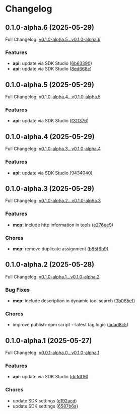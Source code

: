 # Changelog

## 0.1.0-alpha.6 (2025-05-29)

Full Changelog: [v0.1.0-alpha.5...v0.1.0-alpha.6](https://github.com/eesuhn/eesuhntest-typescript/compare/v0.1.0-alpha.5...v0.1.0-alpha.6)

### Features

* **api:** update via SDK Studio ([6b63390](https://github.com/eesuhn/eesuhntest-typescript/commit/6b633906b296a2799ae0531d3e8b3f9ac0622f17))
* **api:** update via SDK Studio ([8ed668c](https://github.com/eesuhn/eesuhntest-typescript/commit/8ed668c02ff6a46075a5f2928f1f17fb2b3daf0d))

## 0.1.0-alpha.5 (2025-05-29)

Full Changelog: [v0.1.0-alpha.4...v0.1.0-alpha.5](https://github.com/eesuhn/eesuhntest-typescript/compare/v0.1.0-alpha.4...v0.1.0-alpha.5)

### Features

* **api:** update via SDK Studio ([f31f376](https://github.com/eesuhn/eesuhntest-typescript/commit/f31f376353eec9623c187580529681a1597620a1))

## 0.1.0-alpha.4 (2025-05-29)

Full Changelog: [v0.1.0-alpha.3...v0.1.0-alpha.4](https://github.com/eesuhn/eesuhntest-typescript/compare/v0.1.0-alpha.3...v0.1.0-alpha.4)

### Features

* **api:** update via SDK Studio ([9434040](https://github.com/eesuhn/eesuhntest-typescript/commit/9434040e415a9d90699669cb5ef342231d5c7e56))

## 0.1.0-alpha.3 (2025-05-29)

Full Changelog: [v0.1.0-alpha.2...v0.1.0-alpha.3](https://github.com/eesuhn/eesuhntest-typescript/compare/v0.1.0-alpha.2...v0.1.0-alpha.3)

### Features

* **mcp:** include http information in tools ([e276ee9](https://github.com/eesuhn/eesuhntest-typescript/commit/e276ee992d1b78ff89358787ec8e7d6e061dcdd7))


### Chores

* **mcp:** remove duplicate assignment ([b85f6b9](https://github.com/eesuhn/eesuhntest-typescript/commit/b85f6b9036da6404d7afda732c0df88d8cc55213))

## 0.1.0-alpha.2 (2025-05-28)

Full Changelog: [v0.1.0-alpha.1...v0.1.0-alpha.2](https://github.com/eesuhn/eesuhntest-typescript/compare/v0.1.0-alpha.1...v0.1.0-alpha.2)

### Bug Fixes

* **mcp:** include description in dynamic tool search ([3b065ef](https://github.com/eesuhn/eesuhntest-typescript/commit/3b065ef7b077176dba2f6287d57b7df33f978716))


### Chores

* improve publish-npm script --latest tag logic ([adad8c5](https://github.com/eesuhn/eesuhntest-typescript/commit/adad8c58f63daa0d04150cb73983a19174ff82b4))

## 0.1.0-alpha.1 (2025-05-27)

Full Changelog: [v0.0.1-alpha.0...v0.1.0-alpha.1](https://github.com/eesuhn/eesuhntest-typescript/compare/v0.0.1-alpha.0...v0.1.0-alpha.1)

### Features

* **api:** update via SDK Studio ([dcfdf16](https://github.com/eesuhn/eesuhntest-typescript/commit/dcfdf160ac012acaefd29545daabe547bf59428a))


### Chores

* update SDK settings ([e192acd](https://github.com/eesuhn/eesuhntest-typescript/commit/e192acda376d4d02e3f6aa03e7e4e3d0c9f61c1e))
* update SDK settings ([6587b6a](https://github.com/eesuhn/eesuhntest-typescript/commit/6587b6a2d862ce63ebdff8c6532c699785d773ca))

